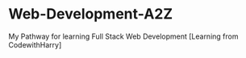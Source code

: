 # Web-Development-A2Z
My Pathway for learning Full Stack Web Development [Learning from CodewithHarry]
